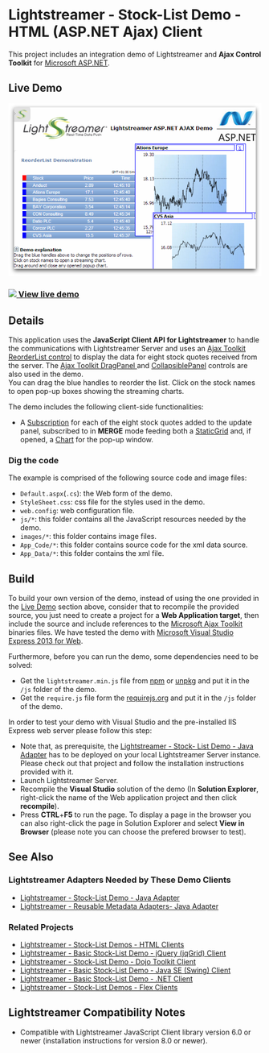 # Lightstreamer - Stock-List Demo - HTML (ASP.NET Ajax) Client

<!-- START DESCRIPTION lightstreamer-example-stocklist-client-aspnetajax -->

This project includes an integration demo of Lightstreamer and <b>Ajax Control Toolkit</b> for [Microsoft ASP.NET](http://ajax.asp.net/).

## Live Demo

[![screenshot](screen_atlas_large.png)](http://demos.lightstreamer.com/AtlasDemo/)<br>
### [![](http://demos.lightstreamer.com/site/img/play.png) View live demo](http://demos.lightstreamer.com/AtlasDemo/)<br>

## Details

This application uses the <b>JavaScript Client API for Lightstreamer</b> to handle the communications with Lightstreamer Server and uses an [Ajax Toolkit ReorderList control](http://www.asp.net/ajaxlibrary/act_ReorderList.ashx) to display the data for eight stock quotes received from the server.
The [Ajax Toolkit DragPanel ](http://www.asp.net/ajaxlibrary/act_DragPanel.ashx) and [CollapsiblePanel](http://www.asp.net/ajaxlibrary/act_CollapsiblePanel.ashx) controls are also used in the demo.<br>
You can drag the blue handles to reorder the list. Click on the stock names to open pop-up boxes showing the streaming charts.<br>

The demo includes the following client-side functionalities:
* A [Subscription](https://lightstreamer.com/api/ls-web-client/latest/Subscription.html) for each of the eight stock quotes added to the update panel, subscribed to in <b>MERGE</b> mode feeding both a [StaticGrid](https://lightstreamer.com/api/ls-web-client/latest/StaticGrid.html) and, if opened, a [Chart](https://lightstreamer.com/api/ls-web-client/latest/Chart.html) for the pop-up window. 

### Dig the code

The example is comprised of the following source code and image files:
* `Default.aspx`(`.cs`): the Web form of the demo.
* `StyleSheet.css`: css file for the styles used in the demo.
* `web.config`: web configuration file.
* `js/*`: this folder contains all the JavaScript resources needed by the demo.
* `images/*`: this folder contains image files.
* `App_Code/*`: this folder contains source code for the xml data source.
* `App_Data/*`: this folder contains the xml file.

<!-- END DESCRIPTION lightstreamer-example-stocklist-client-aspnetajax -->

## Build

To build your own version of the demo, instead of using the one provided in the [Live Demo](https://github.com/Lightstreamer/Lightstreamer-example-StockList-client-aspnetajax#live-demo) section above, consider that to recompile the provided source, you just need to create a project for a <b>Web Application target</b>, then include the source and include references to the [Microsoft Ajax Toolkit](http://ajaxcontroltoolkit.codeplex.com/releases/) binaries files.
We have tested the demo with [Microsoft Visual Studio Express 2013 for Web](http://www.microsoft.com/en-us/download/details.aspx?id=40747).

Furthermore, before you can run the demo, some dependencies need to be solved:
* Get the `lightstreamer.min.js` file from [npm](https://www.npmjs.com/package/lightstreamer-client-web) or [unpkg](https://unpkg.com/lightstreamer-client-web/lightstreamer.min.js) and put it in the `/js` folder of the demo.
* Get the `require.js` file form the [requirejs.org](http://requirejs.org/docs/download.html) and put it in the `/js` folder of the demo.

In order to test your demo with Visual Studio and the pre-installed IIS Express web server please follow this step:

* Note that, as prerequisite, the [Lightstreamer - Stock- List Demo - Java Adapter](https://github.com/Lightstreamer/Lightstreamer-example-Stocklist-adapter-java) has to be deployed on your local Lightstreamer Server instance. Please check out that project and follow the installation instructions provided with it.
* Launch Lightstreamer Server.
* Recompile the <b>Visual Studio</b> solution of the demo (In <b>Solution Explorer</b>, right-click the name of the Web application project and then click <b>recompile</b>).
* Press <b>CTRL</b>+<b>F5</b> to run the page. To display a page in the browser you can also right-click the page in Solution Explorer and select <b>View in Browser</b> (please note you can choose the prefered browser to test).


## See Also

### Lightstreamer Adapters Needed by These Demo Clients

<!-- START RELATED_ENTRIES -->
* [Lightstreamer - Stock-List Demo - Java Adapter](https://github.com/Lightstreamer/Lightstreamer-example-Stocklist-adapter-java)
* [Lightstreamer - Reusable Metadata Adapters- Java Adapter](https://github.com/Lightstreamer/Lightstreamer-example-ReusableMetadata-adapter-java)

<!-- END RELATED_ENTRIES -->
### Related Projects

* [Lightstreamer - Stock-List Demos - HTML Clients](https://github.com/Lightstreamer/Lightstreamer-example-Stocklist-client-javascript)
* [Lightstreamer - Basic Stock-List Demo - jQuery (jqGrid) Client](https://github.com/Lightstreamer/Lightstreamer-example-StockList-client-jquery)
* [Lightstreamer - Stock-List Demo - Dojo Toolkit Client](https://github.com/Lightstreamer/Lightstreamer-example-StockList-client-dojo)
* [Lightstreamer - Basic Stock-List Demo - Java SE (Swing) Client](https://github.com/Lightstreamer/Lightstreamer-example-StockList-client-java)
* [Lightstreamer - Basic Stock-List Demo - .NET Client](https://github.com/Lightstreamer/Lightstreamer-example-StockList-client-dotnet)
* [Lightstreamer - Stock-List Demos - Flex Clients](https://github.com/Lightstreamer/Lightstreamer-example-StockList-client-flex)

## Lightstreamer Compatibility Notes

* Compatible with Lightstreamer JavaScript Client library version 6.0 or newer (installation instructions for version 8.0 or newer).
